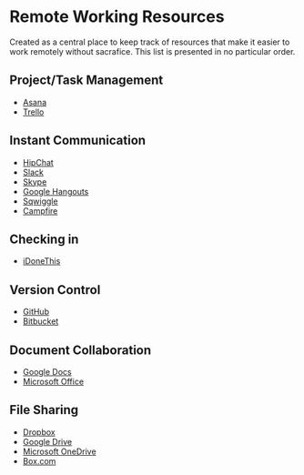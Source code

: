 Remote Working Resources
========================

Created as a central place to keep track of resources that make it easier to work remotely without sacrafice. This list is presented in no particular order.

Project/Task Management
------------------

 - [Asana](https://asana.com/)
 - [Trello](https://trello.com)

Instant Communication
-------------

 - [HipChat](https://www.hipchat.com/)
 - [Slack](https://slack.com/)
 - [Skype](http://www.skype.com/en/)
 - [Google Hangouts](http://www.google.com/hangouts/)
 - [Sqwiggle](https://www.sqwiggle.com/)
 - [Campfire](https://campfirenow.com/)

Checking in
-----------

 - [iDoneThis](https://idonethis.com/)

Version Control
--------------

 - [GitHub](https://www.github.com)
 - [Bitbucket](https://bitbucket.org/)

Document Collaboration
----------------------

 - [Google Docs](https://docs.google.com)
 - [Microsoft Office](http://products.office.com/en-us/home)

File Sharing
------------

 - [Dropbox](https://dropbox.com)
 - [Google Drive](https://drive.google.com)
 - [Microsoft OneDrive](https://onedrive.live.com/about/en-us/)
 - [Box.com](https://www.box.com/)
